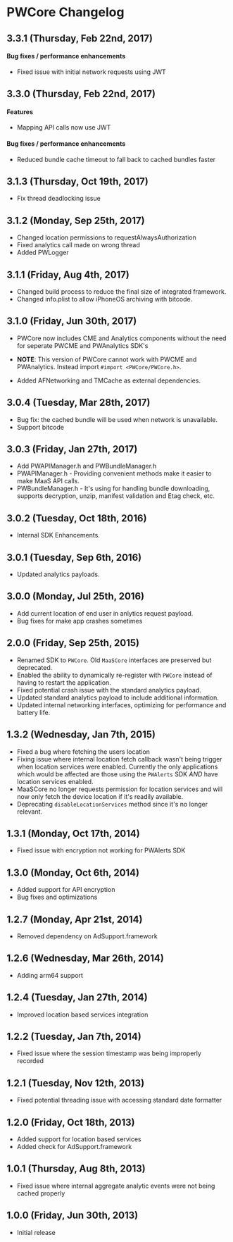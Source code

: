 # PWCore Changelog
## 3.3.1 (Thursday, Feb 22nd, 2017)
#### Bug fixes / performance enhancements
* Fixed issue with initial network requests using JWT

## 3.3.0 (Thursday, Feb 22nd, 2017)
#### Features
* Mapping API calls now use JWT

#### Bug fixes / performance enhancements
* Reduced bundle cache timeout to fall back to cached bundles faster

## 3.1.3 (Thursday, Oct 19th, 2017)
* Fix thread deadlocking issue

## 3.1.2 (Monday, Sep 25th, 2017)
* Changed location permissions to requestAlwaysAuthorization
* Fixed analytics call made on wrong thread
* Added PWLogger

## 3.1.1 (Friday, Aug 4th, 2017)
* Changed build process to reduce the final size of integrated framework.
* Changed info.plist to allow iPhoneOS archiving with bitcode.

## 3.1.0 (Friday, Jun 30th, 2017)
* PWCore now includes CME and Analytics components without the need for seperate PWCME and PWAnalytics SDK's
 - **NOTE**: This version of PWCore cannot work with PWCME and PWAnalytics. Instead import `#import <PWCore/PWCore.h>`.

* Added AFNetworking and TMCache as external dependencies.

## 3.0.4 (Tuesday, Mar 28th, 2017)
* Bug fix: the cached bundle will be used when network is unavailable.
* Support bitcode

## 3.0.3 (Friday, Jan 27th, 2017)
* Add PWAPIManager.h and PWBundleManager.h
* PWAPIManager.h - Providing convenient methods make it easier to make MaaS API calls.
* PWBundleManager.h - It's using for handling bundle downloading, supports decryption, unzip, manifest validation and Etag check, etc.


## 3.0.2 (Tuesday, Oct 18th, 2016)
* Internal SDK Enhancements.

## 3.0.1 (Tuesday, Sep 6th, 2016)
* Updated analytics payloads.

## 3.0.0 (Monday, Jul 25th, 2016)
* Add current location of end user in anlytics request payload.
* Bug fixes for make app crashes sometimes

## 2.0.0 (Friday, Sep 25th, 2015)
* Renamed SDK to `PWCore`. Old `MaaSCore` interfaces are preserved but deprecated.
* Enabled the ability to dynamically re-register with `PWCore` instead of having to restart the application.
* Fixed potential crash issue with the standard analytics payload.
* Updated standard analytics payload to include additional information.
* Updated internal networking interfaces, optimizing for performance and battery life.

## 1.3.2 (Wednesday, Jan 7th, 2015)
 * Fixed a bug where fetching the users location
 * Fixing issue where internal location fetch callback wasn't being trigger when location services were enabled. Currently the only applications which would be affected are those using the `PWAlerts` SDK *AND* have location services enabled.
 * MaaSCore no longer requests permission for location services and will now only fetch the device location if it's readily available.
 * Deprecating `disableLocationServices` method since it's no longer relevant.

## 1.3.1 (Monday, Oct 17th, 2014)
 * Fixed issue with encryption not working for PWAlerts SDK

## 1.3.0 (Monday, Oct 6th, 2014)
 * Added support for API encryption
 * Bug fixes and optimizations

## 1.2.7 (Monday, Apr 21st, 2014)
 * Removed dependency on AdSupport.framework

## 1.2.6 (Wednesday, Mar 26th, 2014)
 * Adding arm64 support

## 1.2.4 (Tuesday, Jan 27th, 2014)
 * Improved location based services integration

## 1.2.2 (Tuesday, Jan 7th, 2014)
 * Fixed issue where the session timestamp was being improperly recorded

## 1.2.1 (Tuesday, Nov 12th, 2013)
 * Fixed potential threading issue with accessing standard date formatter

## 1.2.0 (Friday, Oct 18th, 2013)
 * Added support for location based services
 * Added check for AdSupport.framework

## 1.0.1 (Thursday, Aug 8th, 2013)
 * Fixed issue where internal aggregate analytic events were not being cached properly

## 1.0.0 (Friday, Jun 30th, 2013)
 * Initial release
